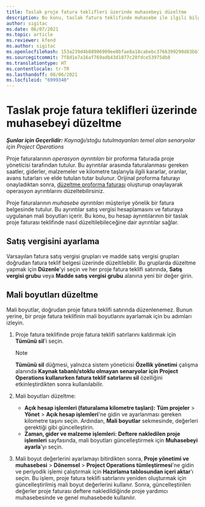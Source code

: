 ```yaml
---
title: Taslak proje fatura teklifleri üzerinde muhasebeyi düzeltme
description: Bu konu, taslak fatura teklifinde muhasebe ile ilgili bilgilerin nasıl ayarlanacağını açıklar.
author: sigitac
ms.date: 06/07/2021
ms.topic: article
ms.reviewer: kfend
ms.author: sigitac
ms.openlocfilehash: 153a239d4b88906909ee0bfae8a18cabebc3766399290d83bb79f5d6375a942c
ms.sourcegitcommit: 7f8d1e7a16af769adb43d1877c28fdce53975db8
ms.translationtype: HT
ms.contentlocale: tr-TR
ms.lasthandoff: 08/06/2021
ms.locfileid: "6999340"
---
```

# <a name="correct-the-accounting-on-draft-project-invoice-proposals"></a>Taslak proje fatura teklifleri üzerinde muhasebeyi düzeltme

_**Şunlar için Geçerlidir:** Kaynağı/stoğu tutulmayanları temel alan senaryolar için Project Operations_

Proje faturalarının *operasyon ayrıntıları* bir proforma faturada proje yöneticisi tarafından tutulur. Bu ayrıntılar arasında faturalanması gereken saatler, giderler, malzemeler ve kilometre taşlarıyla ilgili kararlar, oranlar, avans tutarları ve elde tutulan tutar bulunur. Orijinal proforma faturayı onayladıktan sonra, [düzeltme proforma faturası](../proforma-invoicing/corrective-invoices.md) oluşturup onaylayarak operasyon ayrıntılarını düzeltebilirsiniz.

Proje faturalarının *muhasebe ayrıntıları* müşteriye yönelik bir fatura belgesinde tutulur. Bu ayrıntılar satış vergisi hesaplamasını ve faturaya uygulanan mali boyutları içerir. Bu konu, bu hesap ayrıntılarının bir taslak proje faturası teklifinde nasıl düzeltilebileceğine dair ayrıntılar sağlar.

## <a name="adjust-sales-tax"></a>Satış vergisini ayarlama

Varsayılan fatura satış vergisi grupları ve madde satış vergisi grupları doğrudan fatura teklif belgesi üzerinde düzeltilebilir. Bu gruplarda düzeltme yapmak için **Düzenle**'yi seçin ve her proje fatura teklifi satırında, **Satış vergisi grubu** veya **Madde satış vergisi grubu** alanına yeni bir değer girin.

## <a name="adjust-financial-dimensions"></a>Mali boyutları düzeltme

Mali boyutlar, doğrudan proje fatura teklifi satırında düzenlenemez. Bunun yerine, bir proje fatura teklifinin mali boyutlarını ayarlamak için bu adımları izleyin.

1. Proje fatura teklifinde proje fatura teklifi satırlarını kaldırmak için **Tümünü sil**'i seçin.

    > [!NOTE]
    > **Tümünü sil** düğmesi, yalnızca sistem yöneticisi **Özellik yönetimi** çalışma alanında **Kaynak tabanlı/stoklu olmayan senaryolar için Project Operations kullanırken fatura teklif satırlarını sil** özelliğini etkinleştirdikten sonra kullanılabilir.

2. Mali boyutları düzeltme:

    - **Açık hesap işlemleri (faturalama kilometre taşları):** **Tüm projeler** \> **Yönet** \> **Açık hesap işlemleri**'ne gidin ve ayarlanması gereken kilometre taşını seçin. Ardından, **Mali boyutlar** sekmesinde, değerleri gerektiği gibi güncelleştirin.
    - **Zaman, gider ve malzeme işlemleri:** **Deftere nakledilen proje işlemleri** sayfasında, mali boyutları güncelleştirmek için **Muhasebeyi ayarla**'yı seçin.

3. Mali boyut değerlerini ayarlamayı bitirdikten sonra, **Proje yönetimi ve muhasebesi** \> **Dönemsel** \> **Project Operations tümleştirmesi**'ne gidin ve periyodik işlemi çalıştırmak için **Hazırlama tablosundan içeri aktar**'ı seçin. Bu işlem, proje fatura teklifi satırlarını yeniden oluşturmak için güncelleştirilmiş mali boyut değerlerini kullanır. Sonra, güncelleştirilen değerler proje faturası deftere nakledildiğinde proje yardımcı muhasebesinde ve genel muhasebede kullanılır.
